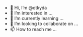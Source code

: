 - 👋 Hi, I’m @otkyda
- 👀 I’m interested in ...
- 🌱 I’m currently learning ...
- 💞️ I’m looking to collaborate on ...
- 📫 How to reach me ...

<!---
otkyda/otkyda is a ✨ special ✨ repository because its `README.md` (this file) appears on your GitHub profile.
You can click the Preview link to take a look at your changes.
--->
